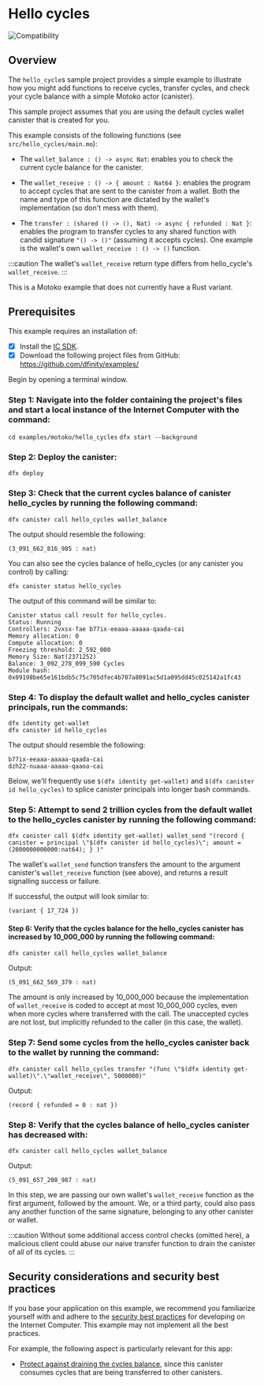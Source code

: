 # Hello cycles
![Compatibility](https://img.shields.io/badge/compatibility-0.6.25-blue)

## Overview

The `hello_cycle`s sample project provides a simple example to illustrate how you might add functions to receive cycles, transfer cycles, and check your cycle balance with a simple Motoko actor (canister).

This sample project assumes that you are using the default cycles wallet canister that is created for you.

This example consists of the following functions (see `src/hello_cycles/main.mo`):

- The `wallet_balance : () -> async Nat`: enables you to check the current cycle balance for the canister.

- The `wallet_receive : () -> { amount : Nat64 }`: enables the program to accept cycles that are sent to the canister from a wallet. Both the name and type of this function are dictated by the wallet's implementation (so don't mess with them).

- The `transfer : (shared () -> (), Nat) -> async { refunded : Nat }`: enables the program to transfer cycles to any shared function with candid signature `"() -> ()"` (assuming it accepts cycles). One example is the wallet's own `wallet_receive : () -> ()` function.

:::caution
The wallet's `wallet_receive` return type differs from hello_cycle's `wallet_receive`.
:::

This is a Motoko example that does not currently have a Rust variant. 

## Prerequisites
This example requires an installation of:

- [x] Install the [IC SDK](https://internetcomputer.org/docs/current/developer-docs/setup/install/index.mdx).
- [x] Download the following project files from GitHub: https://github.com/dfinity/examples/

Begin by opening a terminal window.

### Step 1: Navigate into the folder containing the project's files and start a local instance of the Internet Computer with the command:

`cd examples/motoko/hello_cycles`
`dfx start --background`

### Step 2: Deploy the canister:

```
dfx deploy
```

### Step 3: Check that the current cycles balance of canister hello_cycles by running the following command:

`dfx canister call hello_cycles wallet_balance`

The output should resemble the following:

```
(3_091_662_816_985 : nat)
```

You can also see the cycles balance of hello_cycles (or any canister you control) by calling:

`dfx canister status hello_cycles`

The output of this command will be similar to:

```
Canister status call result for hello_cycles.
Status: Running
Controllers: 2vxsx-fae b77ix-eeaaa-aaaaa-qaada-cai
Memory allocation: 0
Compute allocation: 0
Freezing threshold: 2_592_000
Memory Size: Nat(2371252)
Balance: 3_092_278_099_590 Cycles
Module hash: 0x09198be65e161bdb5c75c705dfec4b707a8091ac5d1a095dd45c025142a1fc43
```

### Step 4: To display the default wallet and hello_cycles canister principals, run the commands:

```
dfx identity get-wallet
dfx canister id hello_cycles
```

The output should resemble the following:

```
b77ix-eeaaa-aaaaa-qaada-cai
dzh22-nuaaa-aaaaa-qaaoa-cai
```

Below, we'll frequently use `$(dfx identity get-wallet)` and `$(dfx canister id hello_cycles)` to splice canister principals into longer bash commands.

### Step 5: Attempt to send 2 trillion cycles from the default wallet to the hello_cycles canister by running the following command:

`dfx canister call $(dfx identity get-wallet) wallet_send "(record { canister = principal \"$(dfx canister id hello_cycles)\"; amount = (2000000000000:nat64); } )"`

The wallet's `wallet_send` function transfers the amount to the argument canister's `wallet_receive` function (see above), and returns a result signalling success or failure.

If successful, the output will look similar to:

```
(variant { 17_724 })
```

#### Step 6: Verify that the cycles balance for the hello_cycles canister has increased by 10_000_000 by running the following command:

`dfx canister call hello_cycles wallet_balance`

Output:

```
(5_091_662_569_379 : nat)
```

The amount is only increased by 10_000_000 because the implementation of `wallet_receive` is coded to accept at most 10_000_000 cycles, even when more cycles where transferred with the call. The unaccepted cycles are not lost, but implicitly refunded to the caller (in this case, the wallet).

### Step 7: Send some cycles from the hello_cycles canister back to the wallet by running the command:

`dfx canister call hello_cycles transfer "(func \"$(dfx identity get-wallet)\".\"wallet_receive\", 5000000)"`

Output: 

```
(record { refunded = 0 : nat })
```

### Step 8: Verify that the cycles balance of hello_cycles canister has decreased with:

`dfx canister call hello_cycles wallet_balance`

Output:

```
(5_091_657_208_987 : nat)
```

In this step, we are passing our own wallet's `wallet_receive` function as the first argument, followed by the amount. We, or a third party, could also pass any another function of the same signature, belonging to any other canister or wallet.

:::caution
Without some additional access control checks (omitted here), a malicious client could abuse our naive transfer function to drain the canister of all of its cycles.
:::

## Security considerations and security best practices

If you base your application on this example, we recommend you familiarize yourself with and adhere to the [security best practices](https://internetcomputer.org/docs/current/references/security/) for developing on the Internet Computer. This example may not implement all the best practices.

For example, the following aspect is particularly relevant for this app:
* [Protect against draining the cycles balance](https://internetcomputer.org/docs/current/references/security/rust-canister-development-security-best-practices#protect-against-draining-the-cycles-balance), since this canister consumes cycles that are being transferred to other canisters. 

